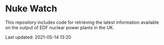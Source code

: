# Nuke Watch

This repository includes code for retrieving the latest information available on the output of EDF nuclear power plants in the UK.

Last updated: 2021-05-14 13:20